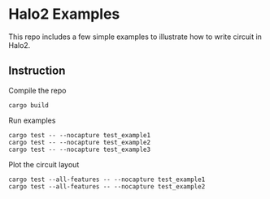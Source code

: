 # Halo2 Examples

This repo includes a few simple examples to illustrate how to write circuit in Halo2.

## Instruction

Compile the repo

```
cargo build
```

Run examples
```
cargo test -- --nocapture test_example1
cargo test -- --nocapture test_example2
cargo test -- --nocapture test_example3
```

Plot the circuit layout
```
cargo test --all-features -- --nocapture test_example1
cargo test --all-features -- --nocapture test_example2
```
